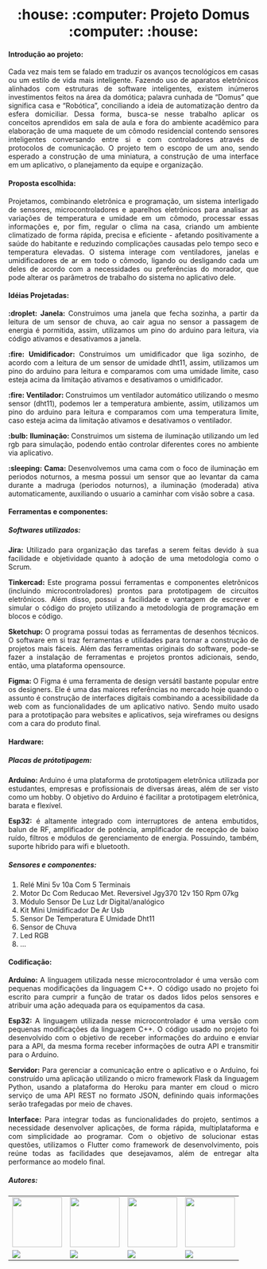 <h1 align = "center"> :house: :computer: Projeto Domus :computer: :house: </h1>

<h4> Introdução ao projeto: </h4>
<p align  = "justify"> Cada vez mais tem se falado em traduzir os avanços tecnológicos em casas ou um 
estilo de vida mais inteligente. Fazendo uso de aparatos eletrônicos alinhados com 
estruturas de software inteligentes, existem inúmeros investimentos feitos na área da 
domótica; palavra cunhada de “Domus” que significa casa e “Robótica”, conciliando a 
ideia de automatização dentro da esfera domiciliar. Dessa forma, busca-se nesse 
trabalho aplicar os conceitos aprendidos em sala de aula e fora do ambiente 
acadêmico para elaboração de uma maquete de um cômodo residencial contendo 
sensores inteligentes conversando entre si e com controladores através de protocolos 
de comunicação. O projeto tem o escopo de um ano, sendo esperado a construção 
de uma miniatura, a construção de uma interface em um aplicativo, o planejamento 
da equipe e organização. </p>

<h4> Proposta escolhida: </h4>
<p align  = "justify"> Projetamos, combinando eletrônica e programação, um sistema interligado de 
sensores, microcontroladores e aparelhos eletrônicos para analisar as variações de 
temperatura e umidade em um cômodo, processar essas informações e, por fim, 
regular o clima na casa, criando um ambiente climatizado de forma rápida, precisa e 
eficiente - afetando positivamente a saúde do habitante e reduzindo complicações 
causadas pelo tempo seco e temperatura elevadas. 
O sistema interage com ventiladores, janelas e umidificadores de ar em todo o 
cômodo, ligando ou desligando cada um deles de acordo com a necessidades ou 
preferências do morador, que pode alterar os parâmetros de trabalho do sistema no 
aplicativo dele. </p>

<h4> Idéias Projetadas: </h4>
<p align  = "justify"> <b>:droplet: Janela: </b>Construimos uma janela que fecha sozinha, a partir da leitura de um sensor de chuva, ao cair agua no sensor a passagem de energia é pormitida, assim, utilizamos um pino do arduino para leitura, via código ativamos e desativamos a janela. </p>

<p align  = "justify"> <b>:fire: Umidificador: </b>Construimos um umidificador que liga sozinho, de acordo com a leitura de um sensor de umidade dht11, assim, utilizamos um pino do arduino para leitura e comparamos com uma umidade limite, caso esteja acima da limitação ativamos e desativamos o umidificador. </p>

<p align  = "justify"> <b>:fire: Ventilador: </b>Construimos um ventilador automático utilizando o mesmo sensor (dht11), podemos ler a temperatura ambiente, assim, utilizamos um pino do arduino para leitura e comparamos com uma temperatura limite, caso esteja acima da limitação ativamos e desativamos o ventilador. </p>

<p align  = "justify"> <b>:bulb: Iluminação: </b>Construimos um sistema de iluminação utilizando um led rgb para simulação, podendo então controlar diferentes cores no ambiente via aplicativo. </p>

<p align  = "justify"> <b>:sleeping: Cama: </b>Desenvolvemos uma cama com o foco de iluminação em periodos noturnos, a mesma possui um sensor que ao levantar da cama durante a madruga (periodos noturnos), a iluminação (moderada) ativa automaticamente, auxiliando o usuario a caminhar com visão sobre a casa. </p>

<h4> Ferramentas e componentes: </h4>
<h5> Softwares utilizados: </h5>

<p align  = "justify"> <b>Jira: </b> Utilizado para organização das tarefas a serem feitas devido à sua facilidade e objetividade quanto à adoção de 
uma metodologia como o Scrum. </p>

<p align  = "justify"> <b>Tinkercad: </b>Este programa possui ferramentas e componentes eletrônicos (incluindo 
microcontroladores) prontos para prototipagem de circuitos eletrônicos. Além disso, possui a facilidade e vantagem de escrever e simular o código do projeto utilizando a  metodologia de programação em blocos e código. </p>

<p align  = "justify"> <b>Sketchup: </b>O programa possui todas as ferramentas de desenhos técnicos. O software 
em si traz ferramentas e utilidades para tornar a construção de projetos mais fáceis. 
Além das ferramentas originais do software, pode-se fazer a instalação de 
ferramentas e projetos prontos adicionais, sendo, então, uma plataforma 
opensource. </p>

<p align  = "justify"> <b>Figma: </b>O Figma é uma ferramenta de design versátil bastante popular entre os 
designers. Ele é uma das maiores referências no mercado hoje quando o assunto é 
construção de interfaces digitais combinando a acessibilidade da web com as 
funcionalidades de um aplicativo nativo. Sendo muito usado para a prototipação para 
websites e aplicativos, seja wireframes ou designs com a cara do produto final.</p>

<h4> Hardware: </h4>
<h5> Placas de prótotipagem: </h5>
<p align  = "justify"> <b>Arduino: </b>Arduino é uma plataforma de prototipagem eletrônica utilizada por estudantes, 
empresas e profissionais de diversas áreas, além de ser visto como um hobby. O 
objetivo do Arduino é facilitar a prototipagem eletrônica, barata e flexível.</p>

<p align  = "justify"> <b>Esp32: </b>é altamente integrado com interruptores de antena 
embutidos, balun de RF, amplificador de potência, amplificador de recepção de 
baixo ruído, filtros e módulos de gerenciamento de energia. Possuindo, também, 
suporte híbrido para wifi e bluetooth.</p>

<h5> Sensores e componentes: </h5>
<ol>
<li>Relé Mini 5v 10a Com 5 Terminais</li>
<li>Motor Dc Com Reducao Met. Reversivel Jgy370 12v 150 Rpm 07kg</li>
<li>Módulo Sensor De Luz Ldr Digital/analógico</li>
<li>Kit Mini Umidificador De Ar Usb</li>
<li>Sensor De Temperatura E Umidade Dht11</li>
<li>Sensor de Chuva</li>
<li>Led RGB</li>
<li>...</li>
</ol>

<h4> Codificação: </h4>

<p align  = "justify"> <b>Arduino: </b> A linguagem utilizada 
nesse microcontrolador é uma versão com pequenas modificações da linguagem 
C++. O código usado no projeto foi escrito para cumprir a função de tratar os dados 
lidos pelos sensores e atribuir uma ação adequada para os equipamentos da casa.</p>

<p align  = "justify"> <b>Esp32: </b> A linguagem utilizada 
nesse microcontrolador é uma versão com pequenas modificações da linguagem 
C++. O código usado no projeto foi desenvolvido com o objetivo de receber informações do arduino e enviar para a API, da mesma forma receber informações de outra API e transmitir para o Arduino.</p>

<p align  = "justify"> <b>Servidor: </b> Para gerenciar a comunicação entre o aplicativo e o Arduino, foi construído 
uma aplicação utilizando o micro framework Flask da linguagem Python, usando a 
plataforma do Heroku para manter em cloud o micro serviço de uma API REST no 
formato JSON, definindo quais informações serão trafegadas por meio de chaves.
</p>
<p align  = "justify"> <b>Interface: </b> Para integrar todas as funcionalidades do projeto, sentimos a necessidade 
desenvolver aplicações, de forma rápida, multiplataforma e com simplicidade ao 
programar. Com o objetivo de solucionar estas questões, utilizamos o Flutter 
como framework de desenvolvimento, pois reúne todas as facilidades que 
desejavamos, além de entregar alta performance ao modelo final.
</p>

<h5 href = "#autor"> Autores: </h5>
<table border="0">
  <tr>   
    <td align="center">
      <a href="https://github.com/Vitor-Manoel-Silva-dos-Santos" target="_blank"> <img src="https://avatars.githubusercontent.com/u/83611513?v=4" height= "100" width= "100"/></a>
    </td>
    <td align="center">
      <a href="https://github.com/gapigo" target="_blank"> <img src="https://avatars.githubusercontent.com/u/70778388?v=4" height= "100" width= "100"/></a>
    </td>
    <td align="center">
      <a href="https://github.com/M4theusVieir4" target="_blank"> <img src="https://avatars.githubusercontent.com/u/117297483?v=4" height= "100" width= "100"/></a>
    </td>
    <td align="center">
      <a href="https://github.com/JosueTeo220" target="_blank"> <img src="https://avatars.githubusercontent.com/u/69473461?v=4" height= "100" width= "100"/></a>
    </td>
  </tr>
  <tr>
    <td>
      <a href = "https://www.linkedin.com/in/vitor-manoel-s-santos/" target="_blank"> <img src="https://img.shields.io/badge/LinkedIn-0077B5?style=for-the-badge&logo=linkedin&logoColor=white"/> </a>
    </td>
    <td>
      <a href = "https://github.com/gapigo" target="_blank"> <img src="https://img.shields.io/badge/LinkedIn-0077B5?style=for-the-badge&logo=linkedin&logoColor=white"/> </a>
    </td>
    <td>
      <a href = "http://www.linkedin.com/in/matheus-vieira-lopes-de-souza-2a9306255" target="_blank"> <img src="https://img.shields.io/badge/LinkedIn-0077B5?style=for-the-badge&logo=linkedin&logoColor=white"/> </a>
    </td>
    <td>
      <a href = "https://www.linkedin.com/in/josueteobaldotech220/" target="_blank"> <img src="https://img.shields.io/badge/LinkedIn-0077B5?style=for-the-badge&logo=linkedin&logoColor=white"/> </a>
    </td>
  </tr>
</table>
